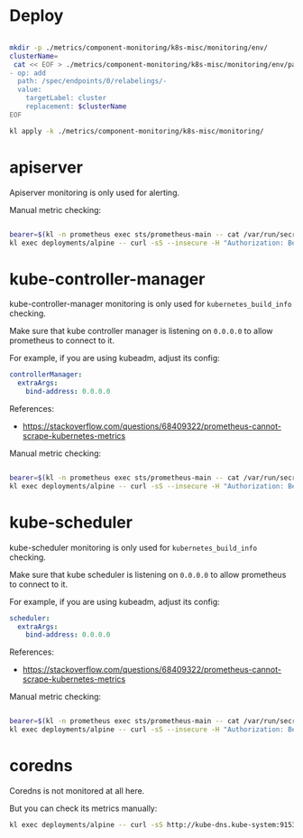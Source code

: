 
# Deploy

```bash

mkdir -p ./metrics/component-monitoring/k8s-misc/monitoring/env/
clusterName=
 cat << EOF > ./metrics/component-monitoring/k8s-misc/monitoring/env/patch-cluster-tag.yaml
- op: add
  path: /spec/endpoints/0/relabelings/-
  value:
    targetLabel: cluster
    replacement: $clusterName
EOF

kl apply -k ./metrics/component-monitoring/k8s-misc/monitoring/

```

# apiserver

Apiserver monitoring is only used for alerting.

Manual metric checking:

```bash

bearer=$(kl -n prometheus exec sts/prometheus-main -- cat /var/run/secrets/kubernetes.io/serviceaccount/token)
kl exec deployments/alpine -- curl -sS --insecure -H "Authorization: Bearer $bearer" https://kubernetes.default:443/metrics

```

# kube-controller-manager

kube-controller-manager monitoring is only used for `kubernetes_build_info` checking.

Make sure that kube controller manager is listening on `0.0.0.0` to allow prometheus to connect to it.

For example, if you are using kubeadm, adjust its config:

```yaml
controllerManager:
  extraArgs:
    bind-address: 0.0.0.0
```

References:
- https://stackoverflow.com/questions/68409322/prometheus-cannot-scrape-kubernetes-metrics

Manual metric checking:

```bash

bearer=$(kl -n prometheus exec sts/prometheus-main -- cat /var/run/secrets/kubernetes.io/serviceaccount/token)
kl exec deployments/alpine -- curl -sS --insecure -H "Authorization: Bearer $bearer" https://kps-kube-controller-manager.kube-system:10257/metrics

```

# kube-scheduler

kube-scheduler monitoring is only used for `kubernetes_build_info` checking.

Make sure that kube scheduler is listening on `0.0.0.0` to allow prometheus to connect to it.

For example, if you are using kubeadm, adjust its config:

```yaml
scheduler:
  extraArgs:
    bind-address: 0.0.0.0
```

References:
- https://stackoverflow.com/questions/68409322/prometheus-cannot-scrape-kubernetes-metrics

Manual metric checking:

```bash

bearer=$(kl -n prometheus exec sts/prometheus-main -- cat /var/run/secrets/kubernetes.io/serviceaccount/token)
kl exec deployments/alpine -- curl -sS --insecure -H "Authorization: Bearer $bearer" https://kps-kube-scheduler.kube-system:10259/metrics

```

# coredns

Coredns is not monitored at all here.

But you can check its metrics manually:

```bash
kl exec deployments/alpine -- curl -sS http://kube-dns.kube-system:9153/metrics
```
